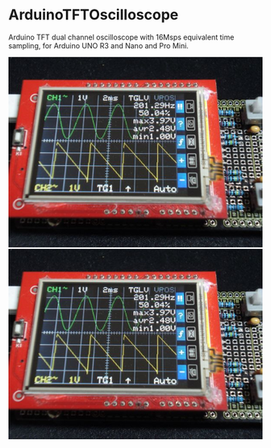# ArduinoTFTOscilloscope
Arduino TFT dual channel oscilloscope with 16Msps equivalent time sampling, for Arduino UNO R3 and Nano and Pro Mini.

<img src="DSC00003.JPG"> <img src="DSC00003.JPG">
